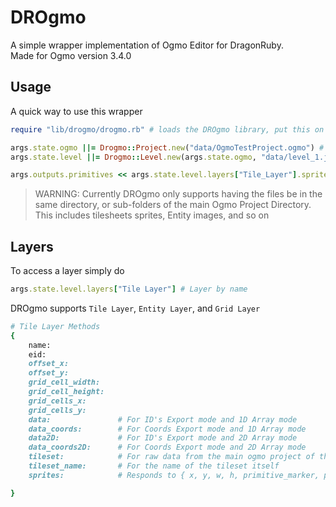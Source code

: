 # DROgmo
A simple wrapper implementation of Ogmo Editor for DragonRuby.  
Made for Ogmo version 3.4.0  


## Usage
A quick way to use this wrapper
```ruby
require "lib/drogmo/drogmo.rb" # loads the DROgmo library, put this on top of your main.rb file

args.state.ogmo ||= Drogmo::Project.new("data/OgmoTestProject.ogmo") # loads the main ogmo project
args.state.level ||= Drogmo::Level.new(args.state.ogmo, "data/level_1.json") # loads the individual level from ogmo

args.outputs.primitives << args.state.level.layers["Tile_Layer"].sprites
```
> WARNING: Currently DROgmo only supports having the files be in the same directory, or sub-folders of the main Ogmo Project Directory.  
> This includes tilesheets sprites, Entity images, and so on
## Layers
To access a layer simply do 
```ruby
args.state.level.layers["Tile Layer"] # Layer by name
```
DROgmo supports `Tile Layer`, `Entity Layer`, and `Grid Layer`
```ruby
# Tile Layer Methods
{
    name:
    eid:
    offset_x:           
    offset_y:           
    grid_cell_width:    
    grid_cell_height:   
    grid_cells_x:       
    grid_cells_y:       
    data:               # For ID's Export mode and 1D Array mode
    data_coords:        # For Coords Export mode and 1D Array mode
    data2D:             # For ID's Export mode and 2D Array mode
    data_coords2D:      # For Coords Export mode and 2D Array mode
    tileset:            # For raw data from the main ogmo project of the specific tileset used
    tileset_name:       # For the name of the tileset itself
    sprites:            # Responds to { x, y, w, h, primitive_marker, path, tile_x, tile_y, tile_w, tile_h }

}

